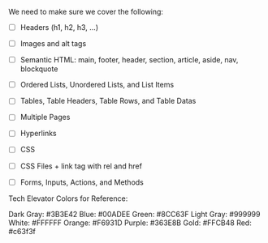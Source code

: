 We need to make sure we cover the following:

- [ ] Headers (h1, h2, h3, ...)
- [ ] Images and alt tags
- [ ] Semantic HTML: main, footer, header, section, article, aside, nav, blockquote

- [ ] Ordered Lists, Unordered Lists, and List Items
- [ ] Tables, Table Headers, Table Rows, and Table Datas

- [ ] Multiple Pages
- [ ] Hyperlinks

- [ ] CSS
- [ ] CSS Files + link tag with rel and href

- [ ] Forms, Inputs, Actions, and Methods

Tech Elevator Colors for Reference:

Dark Gray:  #3B3E42
Blue:       #00ADEE
Green:      #8CC63F
Light Gray: #999999
White:      #FFFFFF
Orange:     #F6931D
Purple:     #363E8B
Gold:       #FFCB48
Red:        #c63f3f